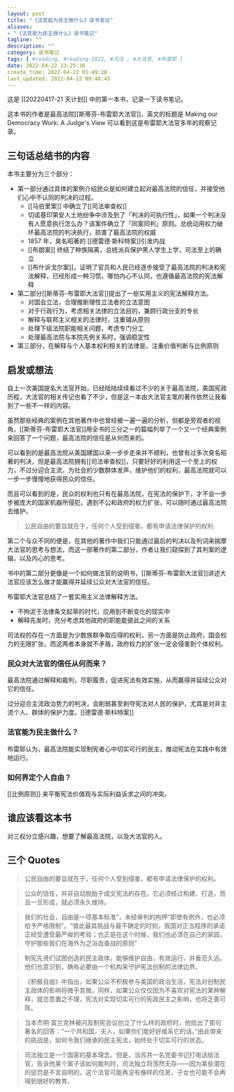 ```yaml
---
layout: post
title: "《法官能为民主做什么》读书笔记"
aliases: 
- "《法官能为民主做什么》读书笔记"
tagline: ""
description: ""
category: 读书笔记
tags: [ #reading, #reading-2022, #司法 , #大法官, #布雷耶 ]
date: 2022-04-22 13:25:30
create_time: 2022-04-22 01:49:28
last_updated: 2022-04-22 09:48:43
---
```


这是 [[20220417-21 天计划]] 中的第一本书，记录一下读书笔记。

这本书的作者是最高法院[[斯蒂芬-布雷耶大法官]]，英文的标题是 Making our Democracy Work: A Judge's View 可以看到这是布雷耶大法官多年的观察记录。

## 三句话总结书的内容

本书主要分为三个部分：

- 第一部分通过具体的案例介绍民众是如何建立起对最高法院的信任，并接受他们心中不认同的判决的过程。
    - [[马伯里案]] 中确立了[[司法审查权]]
    - 切诺基印第安人土地纷争中涉及到了「判决的可执行性」，如果一个判决没有人愿意执行怎么办？该案件确立了「同案同判」原则。总统动用权力破坏最高法院的判决执行，损害了最高法院的权威
    - 1857 年，臭名昭著的 [[德雷德·斯科特案]]引发内战
    - [[布朗案]] 终结了种族隔离，总统派兵保护黑人学生上学，司法至上的确立
    - [[布什诉戈尔案]]，证明了官员和人民已经逐步接受了最高法院的判决和宪法解释，已经形成一种习惯，哪怕内心不认同，也遵循最高法院的宪法解释
- 第二部分[[斯蒂芬-布雷耶大法官]]提出了一些实用主义的宪法解释方法。
    - 对国会立法，合理推断理性立法者的立法意图
    - 对于行政行为，考虑相关法律的立法目的，兼顾行政分支的专长
    - 解释与联邦主义相关的法律时，注重辅从原则
    - 处理下级法院职能相关问题，考虑专门分工
    - 处理最高法院与本院先例关系时，强调稳定性
- 第三部分，在解释与个人基本权利相关的法律是，注重价值判断与比例原则


## 启发或想法

自上一次美国提名大法官开始，已经陆陆续续看过不少的关于最高法院，美国宪政历程，大法官的相关传记也看了不少，但是这一本由大法官主笔的著作依然让我看到了一些不一样的内容。

虽然那些经典的案例在其他著作中也曾经被一遍一遍的分析，但都是旁观者的视角，[[斯蒂芬-布雷耶大法官]]用全书的三分之一的篇幅列举了一个又一个经典案例来回答了一个问题，最高法院的信任是从何而来的。

可以看到的是最高法院从美国建国以来一步步走来并不顺利，也曾有过多次臭名昭著的判决，但是最高法院拥有[[司法审查权]]，只要好好的利用这一个至上的权力，不过分迎合主流，为社会的少数群体发声，维护他们的权利，最高法院就可以一步一步慢慢地获得民众的信任。

而且可以看到的是，民众的权利也只有在最高法院，在宪法的保护下，才不会一步步被庞大的国家机器所侵犯，遇到不公和政府的权力扩张，可以随时通过最高法院去维护。

> 公民自由的要旨就在于，任何个人受到侵害，都有申请法律保护的权利

第二个与众不同的便是，在其他的著作中我们只能通过最后的判决以及判词来揣摩大法官的思考与想法，而这一部著作的第二部分，作者让我们窥探到了其判案的逻辑，以及内心的思考。

书中的第二部分更像是一个如何做法官的说明书，[[斯蒂芬-布雷耶大法官]]讲述大法官应该怎么做才能赢得并延续公众对大法官的信任。

布雷耶大法官总结了一套实用主义法律解释方法。

- 不拘泥于法律条文起草的时代，应用到不断变化的现实中
- 解释先发时，充分考虑其他政府的职能能彼此之间的关系

司法权的存在一方面是为少数族群争取应得的权利，另一方面是防止政府，国会权力的无限扩张，而这两者本身就不矛盾，政府权力的扩张一定会侵害到个体权利。


### 民众对大法官的信任从何而来？
最高法院通过解释和裁判，尽职履责，促进宪法有效实施，从而赢得并延续公众对它的信任。

过分迎合主流政治势力的判决，会削弱甚至剥夺宪法对人民的保护，尤其是对非主流个人、群体的保护力度。[[德雷德·斯科特案]]


### 法官能为民主做什么？
布雷耶认为，最高法院能实现制宪者心中切实可行的民主，推动宪法在实践中有效地运行。

### 如何界定个人自由？

[[比例原则]] 来平衡宪法价值观与实际利益诉求之间的冲突。


## 谁应该看这本书
对三权分立感兴趣，想要了解最高法院，以及大法官的人。

## 三个 Quotes

> 公民自由的要旨就在于，任何个人受到侵害，都有申请法律保护的权利。

> 公众的信任，并非自动脱胎于成文宪法的存在。它必须经过构建、打造，而且一旦形成，就必须永久维持。

> 我们的社会，自由是一项基本标准”，未经审判的拘押“即使有例外，也必须给予严格限制”。“值此最具挑战与最不确定的时刻，我国对正当程序的承诺正经受遭受最严峻的考验；也正是在这个时候，我们也必须在自己的家园，守护那些我们在海外为之浴血奋战的原则”

> 制宪先贤们试图创造的民主政体，能够维护自由，有效运行，并垂范久远。他们也意识到，确有必要由一个机构来守护宪法创制的法律边界。

> 《积极自由》中指出，如果公众不积极参与美国的政治生活，宪法对创制民主政体的影响将微乎其微。同样，如果公众仅仅因为不喜欢对宪法的某种解释，就恣意置之不理，宪法对实现切实可行的宪政民主之影响，也将乏善可陈。

> 当本杰明·富兰克林被问及制宪会议创立了什么样的政府时，他给出了那句著名的回答：“一个共和国，夫人，如果你们能好好维系它的话。”由此带来的挑战是，如何令我们继承的民主宪法，始终处于切实可行的状态。

> 司法独立是一个国家的基本理念。但是，当苏共一名党委书记打电话给法官，告诉他某个案子该如何裁判时，司法独立将荡然无存——因为某些潜在的惩罚是不言自明的，这个法官可能再没有像样的住房，子女也可能不会再得到很好的教育。